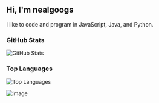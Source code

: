 ## Hi, I'm nealgoogs
I like to code and program in JavaScript, Java, and Python.


### GitHub Stats
![GitHub Stats](https://github-readme-stats.vercel.app/api?username=nealgoogs&show_icons=true&theme=default)

### Top Languages
![Top Languages](https://github-readme-stats.vercel.app/api/top-langs/?username=nealgoogs&layout=compact&theme=default)

![image](https://github.com/user-attachments/assets/c8bb1626-e99c-44de-8d2b-48d8ce6812ea.gif)

